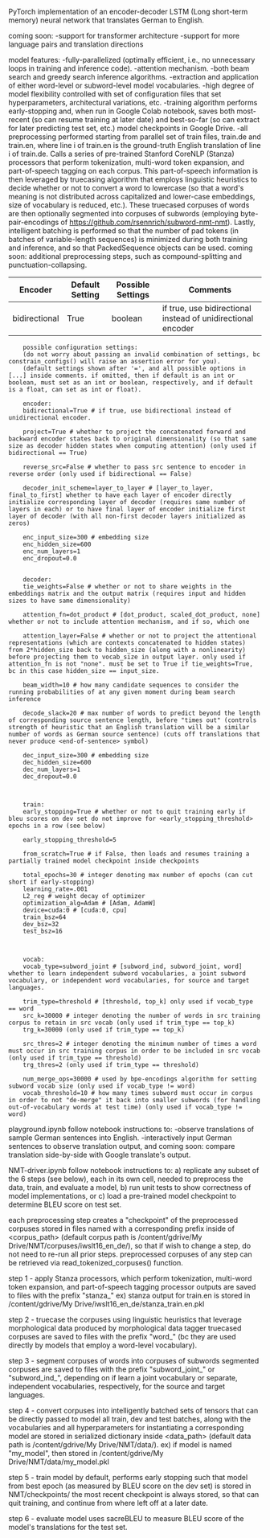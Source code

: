 PyTorch implementation of an encoder-decoder LSTM (Long short-term memory) neural network that translates German to English.

coming soon:
-support for transformer architecture
-support for more language pairs and translation directions


model features:
-fully-parallelized (optimally efficient, i.e., no unnecessary loops in training and inference code).
-attention mechanism.
-both beam search and greedy search inference algorithms.
-extraction and application of either word-level or subword-level model vocabularies.
-high degree of model flexibility controlled with set of configuration files that set hyperparameters, architectural variations, etc.
-training algorithm performs early-stopping and, when run in Google Colab notebook, saves both most-recent (so can resume training at later date) and best-so-far (so can extract for later predicting test set, etc.) model checkpoints in Google Drive.
-all preprocessing performed starting from parallel set of train files, train.de and train.en, where line i of train.en is the ground-truth English translation of line i of train.de. Calls a series of pre-trained Stanford CoreNLP (Stanza) processors that perform tokenization, multi-word token expansion, and part-of-speech tagging on each corpus. This part-of-speech information is then leveraged by truecasing algorithm that employs linguistic heuristics to decide whether or not to convert a word to lowercase (so that a word's meaning is not distributed across capitalized and lower-case embeddings, size of vocabulary is reduced, etc.). These truecased corpuses of words are then optionally segmented into corpuses of subwords (employing byte-pair-encodings of https://github.com/rsennrich/subword-nmt-nmt). Lastly, intelligent batching is performed so that the number of pad tokens (in batches of variable-length sequences) is minimized during both training and inference, and so that PackedSequence objects can be used. coming soon: additional preprocessing steps, such as compound-splitting and punctuation-collapsing.


Encoder | Default Setting | Possible Settings | Comments
--------| --------------- | ----------------- | --------
bidirectional | True | boolean | if true, use bidirectional instead of unidirectional encoder



        possible configuration settings:
        (do not worry about passing an invalid combination of settings, bc constrain_configs() will raise an assertion error for you).
        (default settings shown after '=', and all possible options in [...] inside comments. if omitted, then if default is an int or boolean, must set as an int or boolean, respectively, and if default is a float, can set as int or float).

        encoder:
        bidirectional=True # if true, use bidirectional instead of unidirectional encoder.

        project=True # whether to project the concatenated forward and backward encoder states back to original dimensionality (so that same size as decoder hidden states when computing attention) (only used if bidirectional == True)

        reverse_src=False # whether to pass src sentence to encoder in reverse order (only used if bidirectional == False)

        decoder_init_scheme=layer_to_layer # [layer_to_layer, final_to_first] whether to have each layer of encoder directly initialize corresponding layer of decoder (requires same number of layers in each) or to have final layer of encoder initialize first layer of decoder (with all non-first decoder layers initialized as zeros)

        enc_input_size=300 # embedding size
        enc_hidden_size=600
        enc_num_layers=1
        enc_dropout=0.0


        decoder:
        tie_weights=False # whether or not to share weights in the embeddings matrix and the output matrix (requires input and hidden sizes to have same dimensionality)

        attention_fn=dot_product # [dot_product, scaled_dot_product, none] whether or not to include attention mechanism, and if so, which one

        attention_layer=False # whether or not to project the attentional representations (which are contexts concatenated to hidden states) from 2*hidden_size back to hidden_size (along with a nonlinearity) before projecting them to vocab_size in output layer. only used if attention_fn is not "none". must be set to True if tie_weights=True, bc in this case hidden_size == input_size.

        beam_width=10 # how many candidate sequences to consider the running probabilities of at any given moment during beam search inference

        decode_slack=20 # max number of words to predict beyond the length of corresponding source sentence length, before "times out" (controls strength of heuristic that an English translation will be a similar number of words as German source sentence) (cuts off translations that never produce <end-of-sentence> symbol)

        dec_input_size=300 # embedding size
        dec_hidden_size=600
        dec_num_layers=1
        dec_dropout=0.0



        train:
        early_stopping=True # whether or not to quit training early if bleu scores on dev set do not improve for <early_stopping_threshold> epochs in a row (see below)

        early_stopping_threshold=5

        from_scratch=True # if False, then loads and resumes training a partially trained model checkpoint inside checkpoints

        total_epochs=30 # integer denoting max number of epochs (can cut short if early-stopping)
        learning_rate=.001
        L2_reg # weight decay of optimizer
        optimization_alg=Adam # [Adam, AdamW]
        device=cuda:0 # [cuda:0, cpu]
        train_bsz=64
        dev_bsz=32
        test_bsz=16



        vocab:
        vocab_type=subword_joint # [subword_ind, subword_joint, word] whether to learn independent subword vocabularies, a joint subword vocabulary, or independent word vocabularies, for source and target languages.

        trim_type=threshold # [threshold, top_k] only used if vocab_type == word
        src_k=30000 # integer denoting the number of words in src training corpus to retain in src vocab (only used if trim_type == top_k)
        trg_k=30000 (only used if trim_type == top_k)

        src_thres=2 # integer denoting the minimum number of times a word must occur in src training corpus in order to be included in src vocab (only used if trim_type == threshold)
        trg_thres=2 (only used if trim_type == threshold)

        num_merge_ops=30000 # used by bpe-encodings algorithm for setting subword vocab size (only used if vocab_type != word)
        vocab_threshold=10 # how many times subword must occur in corpus in order to not "de-merge" it back into smaller subwords (for handling out-of-vocabulary words at test time) (only used if vocab_type != word)



















playground.ipynb
follow notebook instructions to:
-observe translations of sample German sentences into English.
-interactively input German sentences to observe translation output, and coming soon: compare translation side-by-side with Google translate's output.



NMT-driver.ipynb
follow notebook instructions to:
a) replicate any subset of the 6 steps (see below), each in its own cell, needed to preprocess the data, train, and evaluate a model,
b) run unit tests to show correctness of model implementations, or
c) load a pre-trained model checkpoint to determine BLEU score on test set.

each preprocessing step creates a "checkpoint" of the preprocessed corpuses stored in files named with a corresponding prefix inside of <corpus_path> (default corpus path is /content/gdrive/My Drive/NMT/corpuses/iwslt16_en_de/), so that if wish to change a step, do not need to re-run all prior steps. preprocessed corpuses of any step can be retrieved via read_tokenized_corpuses() function.

step 1 - apply Stanza processors, which perform tokenization, multi-word token expansion, and part-of-speech tagging
processor outputs are saved to files with the prefix "stanza_"
ex) stanza output for train.en is stored in
/content/gdrive/My Drive/iwslt16_en_de/stanza_train.en.pkl


step 2 - truecase the corpuses using linguistic heuristics that leverage morphological data produced by morphological data tagger
truecased corpuses are saved to files with the prefix "word_" (bc they are used directly by models that employ a word-level vocabulary).

step 3 - segment corpuses of words into corpuses of subwords
segmented corpuses are saved to files with the prefix 
"subword_joint_" or "subword_ind_", depending on if learn a joint vocabulary or separate, independent vocabularies, respectively, for the source and target languages.

step 4 - convert corpuses into intelligently batched sets of tensors that can be directly passed to model
all train, dev and test batches, along with the vocabularies and all hyperparameters for instantiating a corresponding model are stored in serialized dictionary inside <data_path> (default data path is /content/gdrive/My Drive/NMT/data/).
ex) if model is named "my_model", then stored in
/content/gdrive/My Drive/NMT/data/my_model.pkl

step 5 - train model
by default, performs early stopping such that model from best epoch (as measured by BLEU score on the dev set) is stored in NMT/checkpoints/
the most recent checkpoint is always stored, so that can quit training, and continue from where left off at a later date.

step 6 - evaluate model
uses sacreBLEU to measure BLEU score of the model's translations for the test set.